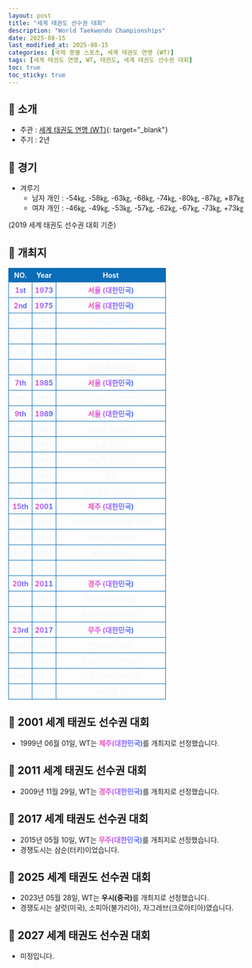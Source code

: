 ```yaml
---
layout: post
title: "세계 태권도 선수권 대회"
description: "World Taekwondo Championships"
date: 2025-08-15
last_modified_at: 2025-08-15
categories: [국제 종별 스포츠, 세계 태권도 연맹 (WT)]
tags: [세계 태권도 연맹, WT, 태권도, 세계 태권도 선수권 대회]
toc: true
toc_sticky: true
---
```

<style>
    /* 테이블 서식 */
    table {
        width: 100%;
        border-collapse: collapse;
        font-size: 14px;
        color: #f0f6fc;
      }
      th, td {
        border: 1px solid #0B6DB7;
        padding: 5px;
        text-align: center;
        font-weight: normal;
      }
</style>
## 📜 소개
* 주관 : [세계 태권도 연맹 (WT)](https://www.worldtaekwondo.org/index.html){: target="_blank"}
* 주기 : 2년

## 📜 경기
* 겨루기
  * 남자 개인 : -54㎏, -58㎏, -63㎏, -68㎏, -74㎏, -80㎏, -87㎏, +87㎏
  * 여자 개인 : -46㎏, -49㎏, -53㎏, -57㎏, -62㎏, -67㎏, -73㎏, +73㎏

(2019 세계 태권도 선수권 대회 기준)

## 📜 개최지
<html>

<head>
    <meta charset="UTF-8">
</head>

<body>
    <table>
        <tr style="background: #0B6DB7;">
            <th style="width: 15%; font-weight: bold;">NO.</th>
            <th style="width: 15%; font-weight: bold;">Year</th>
            <th style="width: 70%; font-weight: bold;">Host</th>
        </tr>
        <tr>
            <th><span style="background: text linear-gradient(to right, #FF43A8, #BE5DFA, #776CFF, #4172F2); font-weight: bold; -webkit-background-clip: text; -webkit-text-fill-color: transparent;">1st</span></th>
            <th><span style="background: text linear-gradient(to right, #FF43A8, #BE5DFA, #776CFF, #4172F2); font-weight: bold; -webkit-background-clip: text; -webkit-text-fill-color: transparent;">1973</span></th>
            <th><span style="background: text linear-gradient(to right, #FF43A8, #BE5DFA, #776CFF, #4172F2); font-weight: bold; -webkit-background-clip: text; -webkit-text-fill-color: transparent;">서울 (대한민국)</span></th>
        </tr>
        <tr>
            <th><span style="background: text linear-gradient(to right, #FF43A8, #BE5DFA, #776CFF, #4172F2); font-weight: bold; -webkit-background-clip: text; -webkit-text-fill-color: transparent;">2nd</span></th>
            <th><span style="background: text linear-gradient(to right, #FF43A8, #BE5DFA, #776CFF, #4172F2); font-weight: bold; -webkit-background-clip: text; -webkit-text-fill-color: transparent;">1975</span></th>
            <th><span style="background: text linear-gradient(to right, #FF43A8, #BE5DFA, #776CFF, #4172F2); font-weight: bold; -webkit-background-clip: text; -webkit-text-fill-color: transparent;">서울 (대한민국)</span></th>
        </tr>
        <tr>
            <th>3rd</th>
            <th>1977</th>
            <th>시카고 (미국)</th>
        </tr>
        <tr>
            <th>4th</th>
            <th>1979</th>
            <th>슈투트가르트 (서독)</th>
        </tr>
        <tr>
            <th>5th</th>
            <th>1982</th>
            <th>괴야킬 (에콰도르)</th>
        </tr>
        <tr>
            <th>6th</th>
            <th>1983</th>
            <th>코펜하겐 (덴마크)</th>
        </tr>
        <tr>
            <th><span style="background: text linear-gradient(to right, #FF43A8, #BE5DFA, #776CFF, #4172F2); font-weight: bold; -webkit-background-clip: text; -webkit-text-fill-color: transparent;">7th</span></th>
            <th><span style="background: text linear-gradient(to right, #FF43A8, #BE5DFA, #776CFF, #4172F2); font-weight: bold; -webkit-background-clip: text; -webkit-text-fill-color: transparent;">1985</span></th>
            <th><span style="background: text linear-gradient(to right, #FF43A8, #BE5DFA, #776CFF, #4172F2); font-weight: bold; -webkit-background-clip: text; -webkit-text-fill-color: transparent;">서울 (대한민국)</span></th>
        </tr>
        <tr>
            <th>8th</th>
            <th>1987</th>
            <th>바르셀로나 (스페인)</th>
        </tr>
        <tr>
            <th><span style="background: text linear-gradient(to right, #FF43A8, #BE5DFA, #776CFF, #4172F2); font-weight: bold; -webkit-background-clip: text; -webkit-text-fill-color: transparent;">9th</span></th>
            <th><span style="background: text linear-gradient(to right, #FF43A8, #BE5DFA, #776CFF, #4172F2); font-weight: bold; -webkit-background-clip: text; -webkit-text-fill-color: transparent;">1989</span></th>
            <th><span style="background: text linear-gradient(to right, #FF43A8, #BE5DFA, #776CFF, #4172F2); font-weight: bold; -webkit-background-clip: text; -webkit-text-fill-color: transparent;">서울 (대한민국)</span></th>
        </tr>
        <tr>
            <th>10th</th>
            <th>1991</th>
            <th>아테네 (그리스)</th>
        </tr>
        <tr>
            <th>11th</th>
            <th>1993</th>
            <th>뉴욕 (미국)</th>
        </tr>
        <tr>
            <th>12th</th>
            <th>1995</th>
            <th>마닐라 (필리핀)</th>
        </tr>
        <tr>
            <th>13th</th>
            <th>1997</th>
            <th>홍콩</th>
        </tr>
        <tr>
            <th>14th</th>
            <th>1999</th>
            <th>에드먼턴 (캐나다)</th>
        </tr>
        <tr>
            <th><span style="background: text linear-gradient(to right, #FF43A8, #BE5DFA, #776CFF, #4172F2); font-weight: bold; -webkit-background-clip: text; -webkit-text-fill-color: transparent;">15th</span></th>
            <th><span style="background: text linear-gradient(to right, #FF43A8, #BE5DFA, #776CFF, #4172F2); font-weight: bold; -webkit-background-clip: text; -webkit-text-fill-color: transparent;">2001</span></th>
            <th><span style="background: text linear-gradient(to right, #FF43A8, #BE5DFA, #776CFF, #4172F2); font-weight: bold; -webkit-background-clip: text; -webkit-text-fill-color: transparent;">제주 (대한민국)</span></th>
        </tr>
        <tr>
            <th>16th</th>
            <th>2003</th>
            <th>가르미슈파르텐키르헨 (독일)</th>
        </tr>
        <tr>
            <th>17th</th>
            <th>2005</th>
            <th>마드리드 (스페인)</th>
        </tr>
        <tr>
            <th>18th</th>
            <th>2007</th>
            <th>베이징 (중국)</th>
        </tr>
        <tr>
            <th>19th</th>
            <th>2009</th>
            <th>코펜하겐 (덴마크)</th>
        </tr>
        <tr>
            <th><span style="background: text linear-gradient(to right, #FF43A8, #BE5DFA, #776CFF, #4172F2); font-weight: bold; -webkit-background-clip: text; -webkit-text-fill-color: transparent;">20th</span></th>
            <th><span style="background: text linear-gradient(to right, #FF43A8, #BE5DFA, #776CFF, #4172F2); font-weight: bold; -webkit-background-clip: text; -webkit-text-fill-color: transparent;">2011</span></th>
            <th><span style="background: text linear-gradient(to right, #FF43A8, #BE5DFA, #776CFF, #4172F2); font-weight: bold; -webkit-background-clip: text; -webkit-text-fill-color: transparent;">경주 (대한민국)</span></th>
        </tr>
        <tr>
            <th>21st</th>
            <th>2013</th>
            <th>푸에블라 (멕시코)</th>
        </tr>
        <tr>
            <th>22nd</th>
            <th>2015</th>
            <th>첼랴빈스크 (러시아)</th>
        </tr>
        <tr>
            <th><span style="background: text linear-gradient(to right, #FF43A8, #BE5DFA, #776CFF, #4172F2); font-weight: bold; -webkit-background-clip: text; -webkit-text-fill-color: transparent;">23rd</span></th>
            <th><span style="background: text linear-gradient(to right, #FF43A8, #BE5DFA, #776CFF, #4172F2); font-weight: bold; -webkit-background-clip: text; -webkit-text-fill-color: transparent;">2017</span></th>
            <th><span style="background: text linear-gradient(to right, #FF43A8, #BE5DFA, #776CFF, #4172F2); font-weight: bold; -webkit-background-clip: text; -webkit-text-fill-color: transparent;">무주 (대한민국)</span></th>
        </tr>
        <tr>
            <th>24th</th>
            <th>2019</th>
            <th>맨체스터 (영국)</th>
        </tr>
        <tr>
            <th>25th</th>
            <th>2022</th>
            <th>과달라하라 (멕시코)</th>
        </tr>
        <tr>
            <th>26th</th>
            <th>2023</th>
            <th>바쿠 (아제르바이잔)</th>
        </tr>
        <tr>
            <th>27th</th>
            <th>2025</th>
            <th>우시 (중국)</th>
        </tr>
    </table>
</body>

</html>

## 📜 2001 세계 태권도 선수권 대회
* 1999년 06월 01일, WT는 <span style="background: text linear-gradient(to right, #FF43A8, #BE5DFA, #776CFF, #4172F2); font-weight: bold; -webkit-background-clip: text; -webkit-text-fill-color: transparent;">제주(대한민국)</span>를 개최지로 선정했습니다.

## 📜 2011 세계 태권도 선수권 대회
* 2009년 11월 29일, WT는 <span style="background: text linear-gradient(to right, #FF43A8, #BE5DFA, #776CFF, #4172F2); font-weight: bold; -webkit-background-clip: text; -webkit-text-fill-color: transparent;">경주(대한민국)</span>를 개최지로 선정했습니다.

## 📜 2017 세계 태권도 선수권 대회
* 2015년 05월 10일, WT는 <span style="background: text linear-gradient(to right, #FF43A8, #BE5DFA, #776CFF, #4172F2); font-weight: bold; -webkit-background-clip: text; -webkit-text-fill-color: transparent;">무주(대한민국)</span>를 개최지로 선정했습니다.
* 경쟁도시는 삼순(터키)이었습니다.

## 📜 2025 세계 태권도 선수권 대회
* 2023년 05월 28일, WT는 <span style="font-weight: bold;">우시(중국)</span>를 개최지로 선정했습니다.
* 경쟁도시는 샬럿(미국), 소피아(불가리아), 자그레브(크로아티아)였습니다.

## 📜 2027 세계 태권도 선수권 대회
* 미정입니다.
